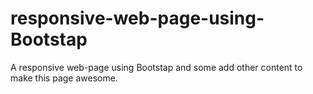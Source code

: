 # responsive-web-page-using-Bootstap
A responsive web-page using Bootstap and some add other content to make this page awesome.